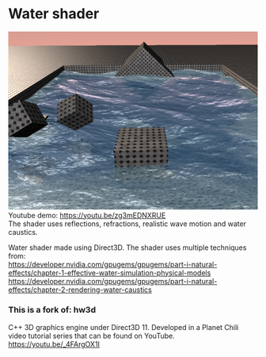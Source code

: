 # Water shader

![alt text](ScreenShot1.png)\
Youtube demo: https://youtu.be/zg3mEDNXRUE \
The shader uses reflections, refractions, realistic wave motion and water caustics.


Water shader made using Direct3D. The shader uses multiple techniques from:\
https://developer.nvidia.com/gpugems/gpugems/part-i-natural-effects/chapter-1-effective-water-simulation-physical-models \
https://developer.nvidia.com/gpugems/gpugems/part-i-natural-effects/chapter-2-rendering-water-caustics


### This is a fork of: hw3d
C++ 3D graphics engine under Direct3D 11. Developed in a Planet Chili video tutorial series that can be found on YouTube. https://youtu.be/_4FArgOX1I

